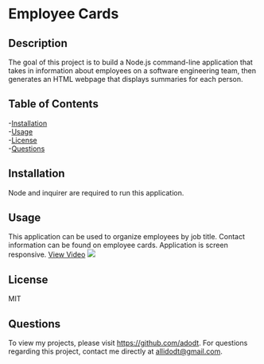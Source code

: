# Employee Cards

## Description
The goal of this project is to build a Node.js command-line application that takes in information about employees on a software engineering team, then generates an HTML webpage that displays summaries for each person. 

## Table of Contents<br />
-[Installation](#installation)<br />
-[Usage](#usage)<br />
-[License](#license)<br />
-[Questions](#questions)<br />

## Installation
Node and inquirer are required to run this application.

## Usage
This application can be used to organize employees by job title. Contact information can be found on employee cards. Application is screen responsive.
<a href="https://drive.google.com/file/d/11HRRQR_CwNt1247P5lVQ12gu1H97d1jk/view">View Video</a>
<img src="employeeCards.gif" />

## License
MIT

## Questions
To view my projects, please visit https://github.com/adodt.
For questions regarding this project, contact me directly at allidodt@gmail.com.

